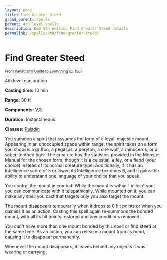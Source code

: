```yaml
---
layout: page
title: Find Greater Steed
grand_parent: Spells
parent: 4th level spells 
description: D&D 5th edition Find Greater Steed details
permalink: /spells/4th/find-greater-steed/
---
```


# Find Greater Steed

<small>From <a target="_blank" href="https://dnd.wizards.com/products/tabletop-games/rpg-products/xanathars-guide-everything">Xanathar's Guide to Everything</a> (p. 156)</small>

4th level conjuration

**Casting time:** 10 min

**Range:** 30 ft

**Components:** V,S 

**Duration:** Instantaneous

**Classes:** [Paladin](/classes/paladin/)

You summon a spirit that assumes the form of a loyal, majestic mount. Appearing in an unoccupied space within range, the spirit takes on a form you choose: a griffon, a pegasus, a peryton, a dire wolf, a rhinoceros, or a saber-toothed tiger. The creature has the statistics provided in the Monster Manual for the chosen form, though it is a celestial, a fey, or a fiend (your choice) instead of its normal creature type. Additionally, if it has an Intelligence score of 5 or lower, its Intelligence becomes 6, and it gains the ability to understand one language of your choice that you speak.

   You control the mount in combat. While the mount is within 1 mile of you, you can communicate with it telepathically. While mounted on it, you can make any spell you cast that targets only you also target the mount.

   The mount disappears temporarily when it drops to 0 hit points or when you dismiss it as an action. Casting this spell again re-summons the bonded mount, with all its hit points restored and any conditions removed.

   You can't have more than one mount bonded by this spell or find steed at the same time. As an action, you can release a mount from its bond, causing it to disappear permanently.

   Whenever the mount disappears, it leaves behind any objects it was wearing or carrying.